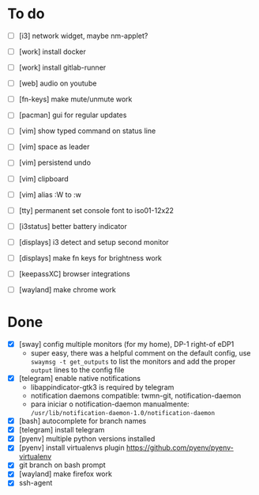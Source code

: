 # To do

- [ ] [i3] network widget, maybe nm-applet?
- [ ] [work] install docker
- [ ] [work] install gitlab-runner
- [ ] [web] audio on youtube
- [ ] [fn-keys] make mute/unmute work
- [ ] [pacman] gui for regular updates
- [ ] [vim] show typed command on status line
- [ ] [vim] space as leader
- [ ] [vim] persistend undo
- [ ] [vim] clipboard
- [ ] [vim] alias :W to :w
- [ ] [tty] permanent set console font to iso01-12x22
- [ ] [i3status] better battery indicator
- [ ] [displays] i3 detect and setup second monitor
- [ ] [displays] make fn keys for brightness work
- [ ] [keepassXC] browser integrations
- [ ] [wayland] make chrome work


# Done

- [x] [sway] config multiple monitors (for my home), DP-1 right-of eDP1
  - super easy, there was a helpful comment on the default config, use `swaymsg -t get_outputs` to list the monitors and add the proper `output` lines to the config file
- [x] [telegram] enable native notifications
  - libappindicator-gtk3 is required by telegram
  - notification daemons compatible: twmn-git, notification-daemon
  - para iniciar o notification-daemon manualmente: `/usr/lib/notification-daemon-1.0/notification-daemon`
- [x] [bash] autocomplete for branch names
- [x] [telegram] install telegram
- [x] [pyenv] multiple python versions installed
- [x] [pyenv] install virtualenvs plugin https://github.com/pyenv/pyenv-virtualenv
- [x] git branch on bash prompt
- [x] [wayland] make firefox work
- [x] ssh-agent
